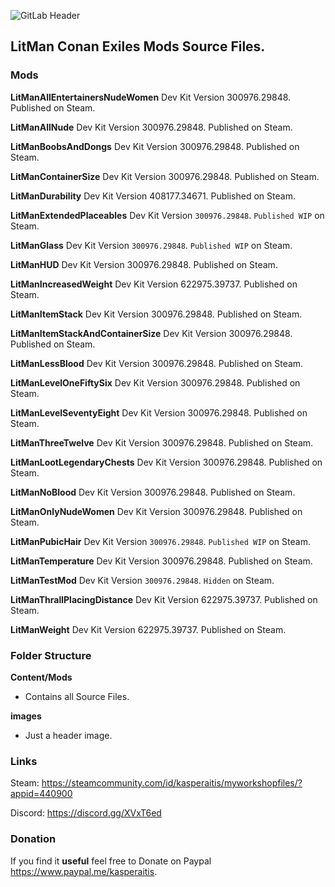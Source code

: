 ![GitLab Header](/images/gitlab_header.png)

## LitMan Conan Exiles Mods Source Files.

### Mods

**LitManAllEntertainersNudeWomen**
Dev Kit Version 300976.29848. Published on Steam.

**LitManAllNude**
Dev Kit Version 300976.29848. Published on Steam.

**LitManBoobsAndDongs**
Dev Kit Version 300976.29848. Published on Steam.

**LitManContainerSize**
Dev Kit Version 300976.29848. Published on Steam.

**LitManDurability**
Dev Kit Version 408177.34671. Published on Steam.

**LitManExtendedPlaceables**
Dev Kit Version `300976.29848`. `Published WIP` on Steam.

**LitManGlass**
Dev Kit Version `300976.29848`. `Published WIP` on Steam.

**LitManHUD**
Dev Kit Version 300976.29848. Published on Steam.

**LitManIncreasedWeight**
Dev Kit Version 622975.39737. Published on Steam.

**LitManItemStack**
Dev Kit Version 300976.29848. Published on Steam.

**LitManItemStackAndContainerSize**
Dev Kit Version 300976.29848. Published on Steam.

**LitManLessBlood**
Dev Kit Version 300976.29848. Published on Steam.

**LitManLevelOneFiftySix**
Dev Kit Version 300976.29848. Published on Steam.

**LitManLevelSeventyEight**
Dev Kit Version 300976.29848. Published on Steam.

**LitManThreeTwelve**
Dev Kit Version 300976.29848. Published on Steam.

**LitManLootLegendaryChests**
Dev Kit Version 300976.29848. Published on Steam.

**LitManNoBlood**
Dev Kit Version 300976.29848. Published on Steam.

**LitManOnlyNudeWomen**
Dev Kit Version 300976.29848. Published on Steam.

**LitManPubicHair**
Dev Kit Version `300976.29848`. `Published WIP` on Steam.

**LitManTemperature**
Dev Kit Version 300976.29848. Published on Steam.

**LitManTestMod**
Dev Kit Version `300976.29848`. `Hidden` on Steam.

**LitManThrallPlacingDistance**
Dev Kit Version 622975.39737. Published on Steam.

**LitManWeight**
Dev Kit Version 622975.39737. Published on Steam.

### Folder Structure

**Content/Mods**
- Contains all Source Files.

**images**
- Just a header image.

### Links

Steam: https://steamcommunity.com/id/kasperaitis/myworkshopfiles/?appid=440900

Discord: https://discord.gg/XVxT6ed

### Donation

If you find it **useful** feel free to Donate on Paypal https://www.paypal.me/kasperaitis.
